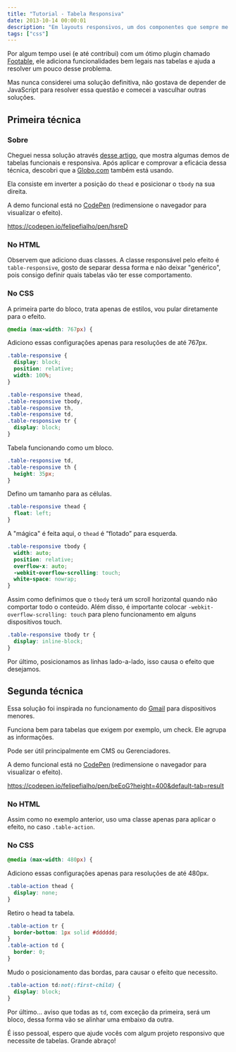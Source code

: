 ```yaml
---
title: "Tutorial - Tabela Responsiva"
date: 2013-10-14 00:00:01
description: "Em layouts responsivos, um dos componentes que sempre me incomodava eram as tabelas. Nesse artigo vamos tentar contornar esse problema"
tags: ["css"]
---
```


Por algum tempo usei (e até contribui) com um ótimo plugin chamado [Footable](http://bit.ly/17CGaeG), ele adiciona funcionalidades bem legais nas tabelas e ajuda a resolver um pouco desse problema.

Mas nunca considerei uma solução definitiva, não gostava de depender de JavaScript para resolver essa questão e comecei a vasculhar outras soluções.

## Primeira técnica

### Sobre

Cheguei nessa solução através [desse artigo](http://elvery.net), que mostra algumas demos de tabelas funcionais e responsiva. Após aplicar e comprovar a eficácia dessa técnica, descobri que a [Globo.com](http://www.globo.com) também está usando.

Ela consiste em inverter a posição do `thead` e posicionar o `tbody` na sua direita.

A demo funcional está no [CodePen](https://codepen.io/felipefialho/pen/hsreD) (redimensione o navegador para visualizar o efeito).

https://codepen.io/felipefialho/pen/hsreD

### No HTML

Observem que adiciono duas classes. A classe responsável pelo efeito é `table-responsive`, gosto de separar dessa forma e não deixar "genérico", pois consigo definir quais tabelas vão ter esse comportamento.

### No CSS

A primeira parte do bloco, trata apenas de estilos, vou pular diretamente para o efeito.

````css
@media (max-width: 767px) {

````

Adiciono essas configurações apenas para resoluções de até 767px.

````css
.table-responsive {
  display: block;
  position: relative;
  width: 100%;
}

.table-responsive thead,
.table-responsive tbody,
.table-responsive th,
.table-responsive td,
.table-responsive tr {
  display: block;
}
````

Tabela funcionando como um bloco.

````css
.table-responsive td,
.table-responsive th {
  height: 35px;
}
````

Defino um tamanho para as células.

````css
.table-responsive thead {
  float: left;
}
````

A "mágica" é feita aqui, o `thead` é “flotado” para esquerda.

````css
.table-responsive tbody {
  width: auto;
  position: relative;
  overflow-x: auto;
  -webkit-overflow-scrolling: touch;
  white-space: nowrap;
}
````

Assim como definimos que o `tbody` terá um scroll horizontal quando não comportar todo o conteúdo. Além disso, é importante colocar `-webkit-overflow-scrolling: touch` para pleno funcionamento em alguns dispositivos touch.

````css
.table-responsive tbody tr {
  display: inline-block;
}
````

Por último, posicionamos as linhas lado-a-lado, isso causa o efeito que desejamos.

## Segunda técnica

Essa solução foi inspirada no funcionamento do [Gmail](http://www.gmail.com) para dispositivos menores.

Funciona bem para tabelas que exigem por exemplo, um check. Ele agrupa as informações.

Pode ser útil principalmente em CMS ou Gerenciadores.

A demo funcional está no [CodePen](http://codepen.io/felipefialho/pen/beEoG) (redimensione o navegador para visualizar o efeito).

https://codepen.io/felipefialho/pen/beEoG?height=400&default-tab=result

### No HTML
 
Assim como no exemplo anterior, uso uma classe apenas para aplicar o efeito, no caso `.table-action`.

### No CSS

````css
@media (max-width: 480px) {

````

Adiciono essas configurações apenas para resoluções de até 480px.

````css
.table-action thead {
  display: none;
}
````

Retiro o head ta tabela.

````css
.table-action tr {
  border-bottom: 1px solid #dddddd;
}
.table-action td {
  border: 0;
}
````

Mudo o posicionamento das bordas, para causar o efeito que necessito.

````css
.table-action td:not(:first-child) {
  display: block;
}
````

Por último... aviso que todas as `td`, com exceção da primeira, será um bloco, dessa forma vão se alinhar uma embaixo da outra.

É isso pessoal, espero que ajude vocês com algum projeto responsivo que necessite de tabelas. Grande abraço!
